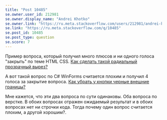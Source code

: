 ```yaml
---
title: "Post 10485"
se.owner.user_id: 212981
se.owner.display_name: "Andrei Khotko"
se.owner.link: "https://ru.meta.stackoverflow.com/users/212981/andrei-khotko"
se.link: "https://ru.meta.stackoverflow.com/q/10485"
se.post_id: 10485
se.post_type: question
se.score: 7
---
```

<p>Пример вопроса, который получил много плюсов и ни одного голоса "закрыть" по теме HTML CSS. <a href="https://ru.stackoverflow.com/q/1126088/212981">Как сделать такой радиальный прозрачный вырез?</a></p>

<p>А вот такой вопрос по C# WinForms считается плохим и получил 4 голоса за закрытие вопроса. <a href="https://ru.stackoverflow.com/q/1129599/212981">Как убрать у кнопки черные внешние границы?</a></p>

<p>Мне кажется, что эти два вопроса по сути одинаковы. Оба вопроса по верстке. В обоих вопросах отражен ожидаемый результат и в обоих вопросах нет ни строчки кода. Тогда почему один вопрос считается плохим, а другой хорошим?.</p>
